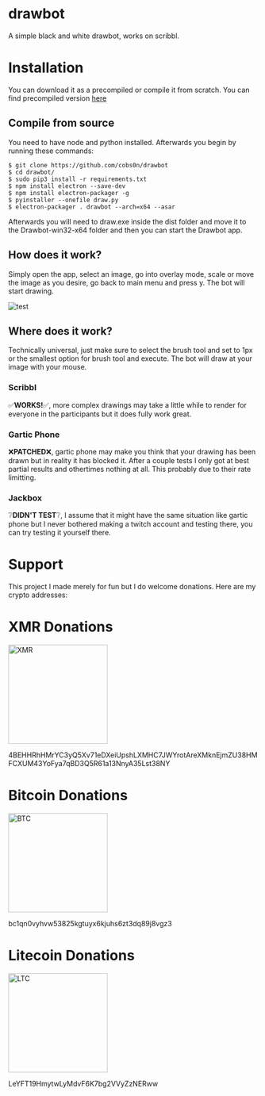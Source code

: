 # drawbot
A simple black and white drawbot, works on scribbl.

<h1> Installation </h1>
You can download it as a precompiled or compile it from scratch. You can find precompiled version <a href="">here</a>
<h2> Compile from source </h2>
You need to have node and python installed. Afterwards you begin by running these commands:

```
$ git clone https://github.com/cobs0n/drawbot
$ cd drawbot/
$ sudo pip3 install -r requirements.txt
$ npm install electron --save-dev
$ npm install electron-packager -g
$ pyinstaller --onefile draw.py 
$ electron-packager . drawbot --arch=x64 --asar
```

Afterwards you will need to draw.exe inside the dist folder and move it to the Drawbot-win32-x64 folder and then you can start the Drawbot app.

<h2> How does it work? </h2>
Simply open the app, select an image, go into overlay mode, scale or move the image as you desire, go back to main menu and press y. The bot will start drawing.

![test](https://i.imgur.com/DB2yprc.gif)

<h2> Where does it work? </h2>
Technically universal, just make sure to select the brush tool and set to 1px or the smallest option for brush tool and execute. The bot will draw at your image with your mouse.
<h3> Scribbl </h3>
✅<strong>WORKS!</strong>✅, more complex drawings may take a little while to render for everyone in the participants but it does fully work great. 
<h3> Gartic Phone </h3>
❌<strong>PATCHED</strong>❌, gartic phone may make you think that your drawing has been drawn but in reality it has blocked it. After a couple tests I only got at best partial results and othertimes nothing at all. This probably due to their rate limitting.
<h3> Jackbox </h3>
❔<strong>DIDN'T TEST</strong>❔, I assume that it might have the same situation like gartic phone but I never bothered making a twitch account and testing there, you can try testing it yourself there.

<h1> Support </h1>
This project I made merely for fun but I do welcome donations. Here are my crypto addresses:

# XMR Donations
<img src="https://cryptologos.cc/logos/monero-xmr-logo.png?v=032" alt="XMR" width="200"/>


4BEHHRhHMrYC3yQ5Xv71eDXeiUpshLXMHC7JWYrotAreXMknEjmZU38HMFCXUM43YoFya7qBD3Q5R61a13NnyA35Lst38NY

# Bitcoin Donations
<img src="https://cryptologos.cc/logos/bitcoin-btc-logo.png?v=032" alt="BTC" width="200"/>


bc1qn0vyhvw53825kgtuyx6kjuhs6zt3dq89j8vgz3

# Litecoin Donations
<img src="https://cryptologos.cc/logos/litecoin-ltc-logo.png?v=032" alt="LTC" width="200"/>


LeYFT19HmytwLyMdvF6K7bg2VVyZzNERww

